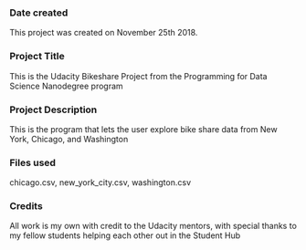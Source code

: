 ### Date created
This project was created on November 25th 2018.

### Project Title
This is the Udacity Bikeshare Project from the Programming for Data Science Nanodegree program

### Project Description
This is the program that lets the user explore bike share data from New York, Chicago, and Washington

### Files used
chicago.csv, new_york_city.csv, washington.csv

### Credits
All work is my own with credit to the Udacity mentors, with special thanks to my fellow students helping each other out in the Student Hub


